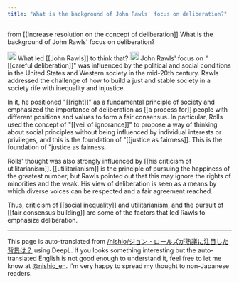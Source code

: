 ```yaml
---
title: "What is the background of John Rawls' focus on deliberation?"
---
```


from  [[Increase resolution on the concept of deliberation]]
What is the background of John Rawls' focus on deliberation?

<img src='https://scrapbox.io/api/pages/nishio-en/nishio/icon' alt='nishio.icon' height="19.5"/>
What led [[John Rawls]] to think that?

<img src='https://scrapbox.io/api/pages/nishio-en/gpt/icon' alt='gpt.icon' height="19.5"/>
John Rawls' focus on "[[careful deliberation]]" was influenced by the political and social conditions in the United States and Western society in the mid-20th century. Rawls addressed the challenge of how to build a just and stable society in a society rife with inequality and injustice.

In it, he positioned "[[right]]" as a fundamental principle of society and emphasized the importance of deliberation as [[a process for]] people with different positions and values to form a fair consensus. In particular, Rolls used the concept of "[[veil of ignorance]]" to propose a way of thinking about social principles without being influenced by individual interests or privileges, and this is the foundation of "[[justice as fairness]]. This is the foundation of "justice as fairness.

Rolls' thought was also strongly influenced by [[his criticism of utilitarianism]]. [[utilitarianism]] is the principle of pursuing the happiness of the greatest number, but Rawls pointed out that this may ignore the rights of minorities and the weak. His view of deliberation is seen as a means by which diverse voices can be respected and a fair agreement reached.

Thus, criticism of [[social inequality]] and utilitarianism, and the pursuit of [[fair consensus building]] are some of the factors that led Rawls to emphasize deliberation.


---
This page is auto-translated from [/nishio/ジョン・ロールズが熟議に注目した背景は？](https://scrapbox.io/nishio/ジョン・ロールズが熟議に注目した背景は？) using DeepL. If you looks something interesting but the auto-translated English is not good enough to understand it, feel free to let me know at [@nishio_en](https://twitter.com/nishio_en). I'm very happy to spread my thought to non-Japanese readers.